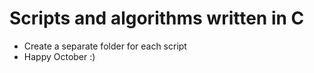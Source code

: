 # Scripts and algorithms written in C
- Create a separate folder for each script
- Happy October :)

